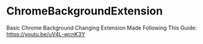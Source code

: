 # ChromeBackgroundExtension
Basic Chrome Background Changing Extension Made Following This Guide: https://youtu.be/uV4L-wcnK3Y
